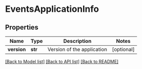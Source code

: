 # EventsApplicationInfo

## Properties
Name | Type | Description | Notes
------------ | ------------- | ------------- | -------------
**version** | **str** | Version of the application | [optional] 

[[Back to Model list]](../README.md#documentation-for-models) [[Back to API list]](../README.md#documentation-for-api-endpoints) [[Back to README]](../README.md)


